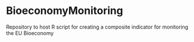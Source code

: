 # BioeconomyMonitoring
Repository to host R script for creating a composite indicator for monitoring the EU Bioeconomy

